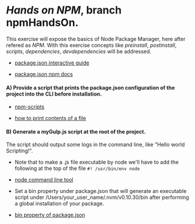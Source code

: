 # *Hands on NPM*, branch npmHandsOn.

This exercise will expose the basics of Node Package Manager, here after refered as *NPM*. With this exercise concepts like *preinstall*, *postinstall*, *scripts*, *dependencies*, *devdependencies* will be addressed.

* [package.json interactive guide](http://browsenpm.org/package.json)

* [package.json npm docs](https://docs.npmjs.com/files/package.json)


#### A) Provide a script that prints the package.json configuration of the project into the CLI before installation.

- [npm-scripts](https://docs.npmjs.com/misc/scripts)

- [how to print contents of a file](http://lmgtfy.com/?q=Redirecting+the+content+of+a+file+to+the+command+%22echo%22)

#### B) Generate a myGulp.js script at the root of the project.
The script should output some logs in the command line, like "Hello world Scripting!".

* Note that to make a .js file executable by node we'll have to add the following at the top of the file `#! /usr/bin/env node`
- [node command line tool](http://javascriptplayground.com/blog/2012/08/writing-a-command-line-node-tool/)

* Set a bin property under package.json that will generate an executable script under /Users/your_user_name/.nvm/v0.10.30/bin after performing a global installation of your package.

- [bin property of package.json](https://docs.npmjs.com/files/package.json#bin)











